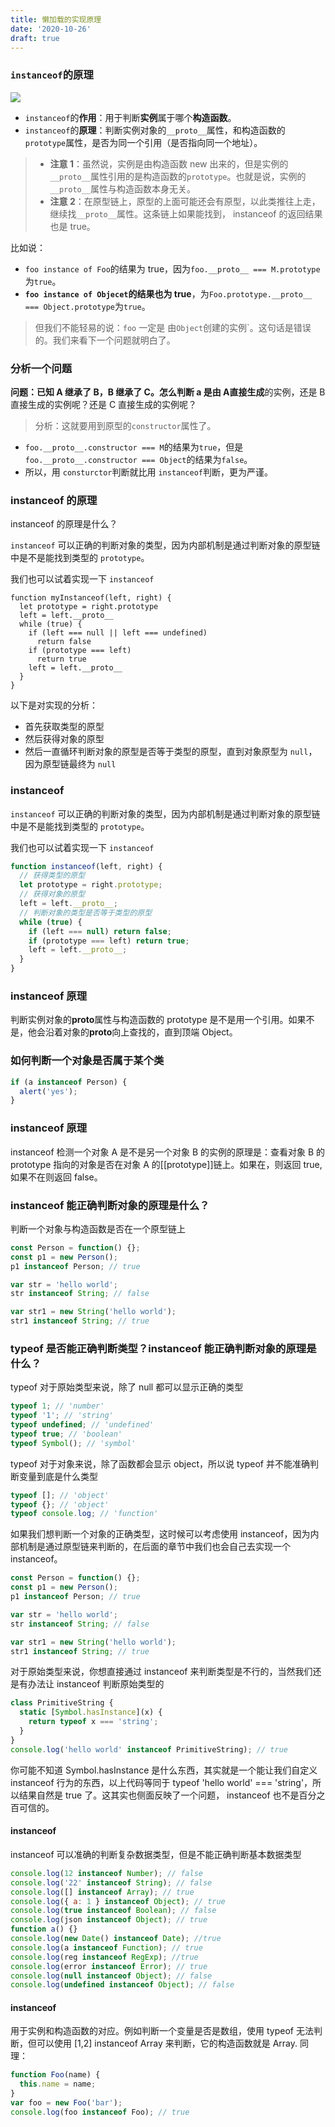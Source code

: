 ```yaml
---
title: 懒加载的实现原理
date: '2020-10-26'
draft: true
---
```


### `instanceof`的原理

![](http://img.smyhvae.com/20180306_2209.png)

- `instanceof`的**作用**：用于判断**实例**属于哪个**构造函数**。
- `instanceof`的**原理**：判断实例对象的`__proto__`属性，和构造函数的`prototype`属性，是否为同一个引用（是否指向同一个地址）。

> - **注意 1**：虽然说，实例是由构造函数 new 出来的，但是实例的`__proto__`属性引用的是构造函数的`prototype`。也就是说，实例的`__proto__`属性与构造函数本身无关。
> - **注意 2**：在原型链上，原型的上面可能还会有原型，以此类推往上走，继续找`__proto__`属性。这条链上如果能找到， instanceof 的返回结果也是 true。

比如说：

- `foo instance of Foo`的结果为 true，因为`foo.__proto__ === M.prototype`为`true`。
- **`foo instance of Objecet`的结果也为 true**，为`Foo.prototype.__proto__ === Object.prototype`为`true`。

> 但我们不能轻易的说：`foo` 一定是 由`Object`创建的实例`。这句话是错误的。我们来看下一个问题就明白了。

### 分析一个问题

**问题：**已知 A 继承了 B，B 继承了 C。怎么判断 a 是由 A**直接生成**的实例，还是 B 直接生成的实例呢？还是 C 直接生成的实例呢？

> 分析：这就要用到原型的`constructor`属性了。

- `foo.__proto__.constructor === M`的结果为`true`，但是 `foo.__proto__.constructor === Object`的结果为`false`。
- 所以，用 `consturctor`判断就比用 `instanceof`判断，更为严谨。

### instanceof 的原理

instanceof 的原理是什么？

`instanceof` 可以正确的判断对象的类型，因为内部机制是通过判断对象的原型链中是不是能找到类型的 `prototype`。

我们也可以试着实现一下 `instanceof`

```
function myInstanceof(left, right) {
  let prototype = right.prototype
  left = left.__proto__
  while (true) {
    if (left === null || left === undefined)
      return false
    if (prototype === left)
      return true
    left = left.__proto__
  }
}
```

以下是对实现的分析：

- 首先获取类型的原型
- 然后获得对象的原型
- 然后一直循环判断对象的原型是否等于类型的原型，直到对象原型为 `null`，因为原型链最终为 `null`

### instanceof

`instanceof` 可以正确的判断对象的类型，因为内部机制是通过判断对象的原型链中是不是能找到类型的 `prototype`。

我们也可以试着实现一下 `instanceof`

```js
function instanceof(left, right) {
  // 获得类型的原型
  let prototype = right.prototype;
  // 获得对象的原型
  left = left.__proto__;
  // 判断对象的类型是否等于类型的原型
  while (true) {
    if (left === null) return false;
    if (prototype === left) return true;
    left = left.__proto__;
  }
}
```

### instanceof 原理

判断实例对象的**proto**属性与构造函数的 prototype 是不是用一个引用。如果不是，他会沿着对象的**proto**向上查找的，直到顶端 Object。

### 如何判断一个对象是否属于某个类

```js
if (a instanceof Person) {
  alert('yes');
}
```

### instanceof 原理

instanceof 检测一个对象 A 是不是另一个对象 B 的实例的原理是：查看对象 B 的 prototype 指向的对象是否在对象 A 的[[prototype]]链上。如果在，则返回 true,如果不在则返回 false。

### instanceof 能正确判断对象的原理是什么？

判断一个对象与构造函数是否在一个原型链上

```javascript
const Person = function() {};
const p1 = new Person();
p1 instanceof Person; // true

var str = 'hello world';
str instanceof String; // false

var str1 = new String('hello world');
str1 instanceof String; // true
```

### typeof 是否能正确判断类型？instanceof 能正确判断对象的原理是什么？

typeof 对于原始类型来说，除了 null 都可以显示正确的类型

```js
typeof 1; // 'number'
typeof '1'; // 'string'
typeof undefined; // 'undefined'
typeof true; // 'boolean'
typeof Symbol(); // 'symbol'
```

typeof 对于对象来说，除了函数都会显示 object，所以说 typeof 并不能准确判断变量到底是什么类型

```js
typeof []; // 'object'
typeof {}; // 'object'
typeof console.log; // 'function'
```

如果我们想判断一个对象的正确类型，这时候可以考虑使用 instanceof，因为内部机制是通过原型链来判断的，在后面的章节中我们也会自己去实现一个 instanceof。

```js
const Person = function() {};
const p1 = new Person();
p1 instanceof Person; // true

var str = 'hello world';
str instanceof String; // false

var str1 = new String('hello world');
str1 instanceof String; // true
```

对于原始类型来说，你想直接通过 instanceof 来判断类型是不行的，当然我们还是有办法让 instanceof 判断原始类型的

```js
class PrimitiveString {
  static [Symbol.hasInstance](x) {
    return typeof x === 'string';
  }
}
console.log('hello world' instanceof PrimitiveString); // true
```

你可能不知道 Symbol.hasInstance 是什么东西，其实就是一个能让我们自定义 instanceof 行为的东西，以上代码等同于 typeof 'hello world' === 'string'，所以结果自然是 true 了。这其实也侧面反映了一个问题， instanceof 也不是百分之百可信的。

#### instanceof

instanceof 可以准确的判断复杂数据类型，但是不能正确判断基本数据类型

```js
console.log(12 instanceof Number); // false
console.log('22' instanceof String); // false
console.log([] instanceof Array); // true
console.log({ a: 1 } instanceof Object); // true
console.log(true instanceof Boolean); // false
console.log(json instanceof Object); // true
function a() {}
console.log(new Date() instanceof Date); //true
console.log(a instanceof Function); // true
console.log(reg instanceof RegExp); //true
console.log(error instanceof Error); // true
console.log(null instanceof Object); // false
console.log(undefined instanceof Object); // false
```

#### instanceof

用于实例和构造函数的对应。例如判断一个变量是否是数组，使用 typeof 无法判断，但可以使用 [1,2] instanceof Array 来判断，它的构造函数就是 Array. 同理：

```js
function Foo(name) {
  this.name = name;
}
var foo = new Foo('bar');
console.log(foo instanceof Foo); // true
```
